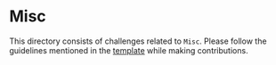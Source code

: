 # Misc

This directory consists of challenges related to `Misc`. Please follow the guidelines mentioned in the [template](../template.md) while making contributions.
